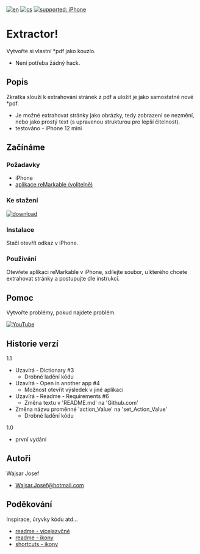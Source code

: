 [![en](https://img.shields.io/badge/lang-en-red.svg)](https://github.com/PepikVaio/remarkable_Extractor)
[![cs](https://img.shields.io/badge/lang-cs-springgreen.svg)](https://github.com/PepikVaio/remarkable_Extractor/blob/main/.language_cs/README_cs.md)
[![supported: iPhone](https://img.shields.io/badge/iPhone-supported-blueviolet)](https://www.apple.com/cz/iphone/)



# Extractor!
Vytvořte si vlastní *pdf jako kouzlo.
* Není potřeba žádný hack.

## Popis
Zkratka slouží k extrahování stránek z pdf a uložit je jako samostatné nové *pdf.
* Je možné extrahovat stránky jako obrázky, tedy zobrazení se nezmění, nebo jako prostý text (s upravenou strukturou pro lepší čitelnost).
* testováno - iPhone 12 mini

## Začínáme

### Požadavky
* iPhone
* [aplikace reMarkable (volitelně)](https://apps.apple.com/cz/app/remarkable-mobile/id1274957816?l=cs)


### Ke stažení
[![download](https://img.shields.io/badge/download-latest_release-slategray)](https://www.icloud.com/shortcuts/f8686fadf7744406b1abbb4544122141)

### Instalace
Stačí otevřít odkaz v iPhone.

### Používání
Otevřete aplikaci reMarkable v iPhone, sdílejte soubor, u kterého chcete extrahovat stránky a postupujte dle instrukcí.


## Pomoc
Vytvořte problémy, pokud najdete problém.

[![YouTube](https://img.shields.io/badge/video-YouTube-red)](https://youtu.be/DR70zW_UP2w)

## Historie verzí
1.1
* Uzavírá - Dictionary #3
  * Drobné ladění kódu
* Uzavírá - Open in another app #4
  * Možnost otevřít výsledek v jiné aplikaci
* Uzavírá - Readme - Requirements #6
  * Změna textu v 'README.md' na 'Github.com'
* Změna názvu proměnné 'action_Value' na 'set_Action_Value'
  * Drobné ladění kódu

1.0
* první vydání

## Autoři
Wajsar Josef
* Wajsar.Josef@hotmail.com

## Poděkování
Inspirace, úryvky kódu atd...
* [readme - vícejazyčné](https://github.com/jonatasemidio/multilanguage-readme-pattern)
* [readme - ikony](https://shields.io/)
* [shortcuts - ikony](https://base64.guru/converter/encode/image)

